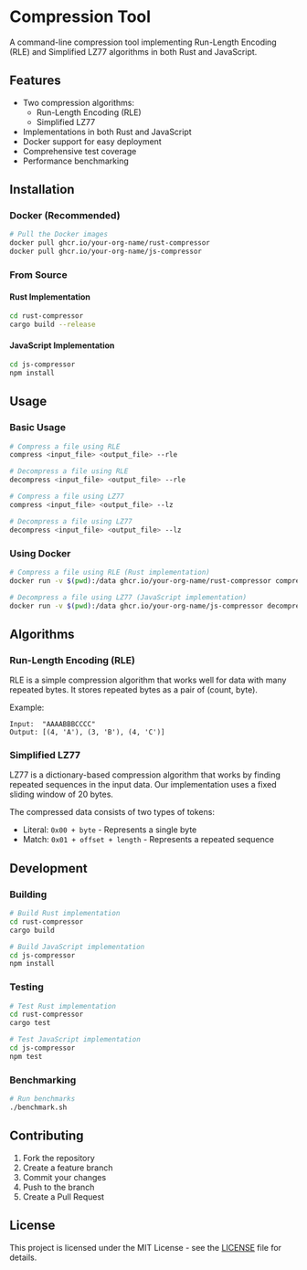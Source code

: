# Compression Tool

A command-line compression tool implementing Run-Length Encoding (RLE) and Simplified LZ77 algorithms in both Rust and JavaScript.

## Features

- Two compression algorithms:
  - Run-Length Encoding (RLE)
  - Simplified LZ77
- Implementations in both Rust and JavaScript
- Docker support for easy deployment
- Comprehensive test coverage
- Performance benchmarking

## Installation

### Docker (Recommended)

```bash
# Pull the Docker images
docker pull ghcr.io/your-org-name/rust-compressor
docker pull ghcr.io/your-org-name/js-compressor
```

### From Source

#### Rust Implementation

```bash
cd rust-compressor
cargo build --release
```

#### JavaScript Implementation

```bash
cd js-compressor
npm install
```

## Usage

### Basic Usage

```bash
# Compress a file using RLE
compress <input_file> <output_file> --rle

# Decompress a file using RLE
decompress <input_file> <output_file> --rle

# Compress a file using LZ77
compress <input_file> <output_file> --lz

# Decompress a file using LZ77
decompress <input_file> <output_file> --lz
```

### Using Docker

```bash
# Compress a file using RLE (Rust implementation)
docker run -v $(pwd):/data ghcr.io/your-org-name/rust-compressor compress /data/input.txt /data/output.txt.cmp --rle

# Decompress a file using LZ77 (JavaScript implementation)
docker run -v $(pwd):/data ghcr.io/your-org-name/js-compressor decompress /data/input.txt.cmp /data/output.txt --lz
```

## Algorithms

### Run-Length Encoding (RLE)

RLE is a simple compression algorithm that works well for data with many repeated bytes. It stores repeated bytes as a pair of (count, byte).

Example:
```
Input:  "AAAABBBCCCC"
Output: [(4, 'A'), (3, 'B'), (4, 'C')]
```

### Simplified LZ77

LZ77 is a dictionary-based compression algorithm that works by finding repeated sequences in the input data. Our implementation uses a fixed sliding window of 20 bytes.

The compressed data consists of two types of tokens:
- Literal: `0x00 + byte` - Represents a single byte
- Match: `0x01 + offset + length` - Represents a repeated sequence

## Development

### Building

```bash
# Build Rust implementation
cd rust-compressor
cargo build

# Build JavaScript implementation
cd js-compressor
npm install
```

### Testing

```bash
# Test Rust implementation
cd rust-compressor
cargo test

# Test JavaScript implementation
cd js-compressor
npm test
```

### Benchmarking

```bash
# Run benchmarks
./benchmark.sh
```

## Contributing

1. Fork the repository
2. Create a feature branch
3. Commit your changes
4. Push to the branch
5. Create a Pull Request

## License

This project is licensed under the MIT License - see the [LICENSE](LICENSE) file for details.
